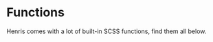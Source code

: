 # Functions
Henris comes with a lot of built-in SCSS functions, find them all below.


<function-overview />
